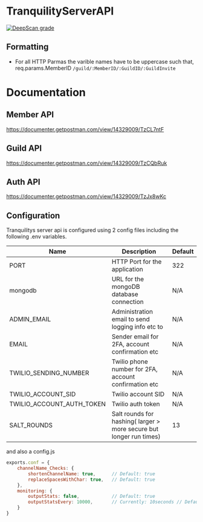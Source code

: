 # TranquilityServerAPI

[![DeepScan grade](https://deepscan.io/api/teams/13554/projects/16524/branches/357480/badge/grade.svg)](https://deepscan.io/dashboard#view=project&tid=13554&pid=16524&bid=357480)

## Formatting

- For all HTTP Parmas the varible names have to be uppercase such that,
  req.params.MemberID `/guild/:MemberID/:GuildID/:GuildInvite`

# Documentation

## Member API
https://documenter.getpostman.com/view/14329009/TzCL7ntF

## Guild API
https://documenter.getpostman.com/view/14329009/TzCQbRuk

## Auth API
https://documenter.getpostman.com/view/14329009/TzJx8wKc

## Configuration

Tranquilitys server api is configured using  2 config files including the following .env variables.

| Name | Description | Default |
| ---- | ----------- | ----- |
| PORT | HTTP Port for the application | 322 |
| mongodb | URL for the mongoDB database connection | N/A |
| ADMIN_EMAIL | Administration email to send logging info etc to | N/A |
| EMAIL | Sender email for 2FA, account confirmation etc | N/A |
| TWILIO_SENDING_NUMBER | Twilio phone number for 2FA, account confirmation etc | N/A |
| TWILIO_ACCOUNT_SID | Twilio account SID | N/A |
| TWILIO_ACCOUNT_AUTH_TOKEN | Twilio auth token | N/A |
| SALT_ROUNDS | Salt rounds for hashing( larger > more secure but longer run times) | 13

and also a config.js
```js
exports.conf = {
    channelName_Checks: {
        shortenChannelName: true,      // Default: true
        replaceSpacesWithChar: true,   // Default: true
    },
    monitoring: {
        outputStats: false,            // Default: true
        outputStatsEvery: 10000,       // Currently: 10seconds // Default: 1000 ms
    }
}
```
